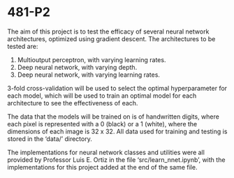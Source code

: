 # 481-P2

The aim of this project is to test the efficacy of several neural network architectures, optimized using gradient descent. The architectures to be tested are:
1.	Multioutput perceptron, with varying learning rates.
2.	Deep neural network, with varying depth.
3.	Deep neural network, with varying learning rates.

3-fold cross-validation will be used to select the optimal hyperparameter for each model, which will be used to train an optimal model for each architecture to see the effectiveness of each.

The data that the models will be trained on is of handwritten digits, where each pixel is represented with a 0 (black) or a 1 (white), where the dimensions of each image is 32 x 32. All data used for training and testing is stored in the ‘data/’ directory.

The implementations for neural network classes and utilities were all provided by Professor Luis E. Ortiz in the file ‘src/learn_nnet.ipynb’, with the implementations for this project added at the end of the same file.
